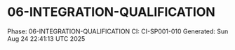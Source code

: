 # 06-INTEGRATION-QUALIFICATION
Phase: 06-INTEGRATION-QUALIFICATION
CI: CI-SP001-010
Generated: Sun Aug 24 22:41:13 UTC 2025
